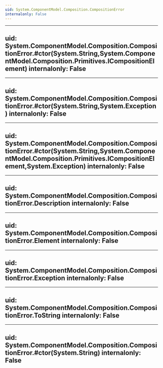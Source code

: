 ```yaml
---
uid: System.ComponentModel.Composition.CompositionError
internalonly: False
---
```


---
uid: System.ComponentModel.Composition.CompositionError.#ctor(System.String,System.ComponentModel.Composition.Primitives.ICompositionElement)
internalonly: False
---

---
uid: System.ComponentModel.Composition.CompositionError.#ctor(System.String,System.Exception)
internalonly: False
---

---
uid: System.ComponentModel.Composition.CompositionError.#ctor(System.String,System.ComponentModel.Composition.Primitives.ICompositionElement,System.Exception)
internalonly: False
---

---
uid: System.ComponentModel.Composition.CompositionError.Description
internalonly: False
---

---
uid: System.ComponentModel.Composition.CompositionError.Element
internalonly: False
---

---
uid: System.ComponentModel.Composition.CompositionError.Exception
internalonly: False
---

---
uid: System.ComponentModel.Composition.CompositionError.ToString
internalonly: False
---

---
uid: System.ComponentModel.Composition.CompositionError.#ctor(System.String)
internalonly: False
---
